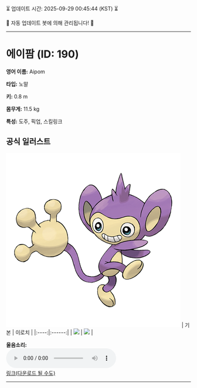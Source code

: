 
⏳ 업데이트 시간: 2025-09-29 00:45:44 (KST) ⏳

🤖 자동 업데이트 봇에 의해 관리됩니다! 🤖

---

# 에이팜 (ID: 190)
**영어 이름:** Aipom

**타입:** 노말

**키:** 0.8 m

**몸무게:** 11.5 kg

**특성:** 도주, 픽업, 스킬링크

## 공식 일러스트
![](https://raw.githubusercontent.com/PokeAPI/sprites/master/sprites/pokemon/other/official-artwork/190.png)
| 기본 | 이로치 |
|:----:|:------:|
| <img src="http://play.pokemonshowdown.com/sprites/ani/aipom.gif" width="200"> | <img src="http://play.pokemonshowdown.com/sprites/ani-shiny/aipom.gif" width="200"> |

**울음소리:**<br><audio controls src="https://raw.githubusercontent.com/PokeAPI/cries/main/cries/pokemon/latest/190.ogg"></audio><br> [링크(다운로드 될 수도)](https://raw.githubusercontent.com/PokeAPI/cries/main/cries/pokemon/latest/190.ogg)


---
